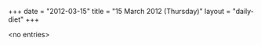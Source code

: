 +++
date = "2012-03-15"
title = "15 March 2012 (Thursday)"
layout = "daily-diet"
+++


\<no entries\>
